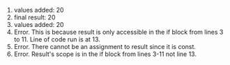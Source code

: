 1. values added: 20
2. final result: 20
3. values added: 20
4. Error. This is because result is only accessible in the if block from lines 3 to 11. Line of code run is at 13.
5. Error. There cannot be an assignment to result since it is const.
6. Error. Result's scope is in the if block from lines 3-11 not line 13.